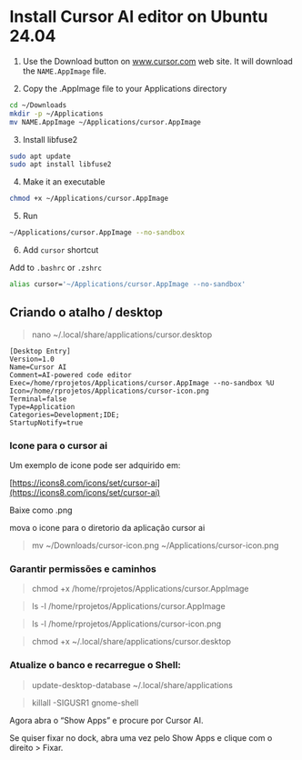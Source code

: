 # Install Cursor AI editor on Ubuntu 24.04 

1. Use the Download button on www.cursor.com web site. It will download the `NAME.AppImage` file.

2. Copy the .AppImage file to your Applications directory

```bash
cd ~/Downloads
mkdir -p ~/Applications
mv NAME.AppImage ~/Applications/cursor.AppImage
```

3. Install libfuse2

```bash
sudo apt update
sudo apt install libfuse2
```

4. Make it an executable

```bash
chmod +x ~/Applications/cursor.AppImage
```

5. Run  

```bash
~/Applications/cursor.AppImage --no-sandbox
```

6. Add `cursor` shortcut

Add to `.bashrc` or `.zshrc`

```bash
alias cursor='~/Applications/cursor.AppImage --no-sandbox'
```

## Criando o atalho / desktop
> nano ~/.local/share/applications/cursor.desktop

```
[Desktop Entry]
Version=1.0
Name=Cursor AI
Comment=AI-powered code editor
Exec=/home/rprojetos/Applications/cursor.AppImage --no-sandbox %U
Icon=/home/rprojetos/Applications/cursor-icon.png
Terminal=false
Type=Application
Categories=Development;IDE;
StartupNotify=true
```

### Icone para o cursor ai
Um exemplo de icone pode ser adquirido em:

[https://icons8.com/icons/set/cursor-ai](https://icons8.com/icons/set/cursor-ai)

Baixe como .png

mova o icone para o diretorio da aplicação cursor ai
> mv ~/Downloads/cursor-icon.png ~/Applications/cursor-icon.png

### Garantir permissões e caminhos
> chmod +x /home/rprojetos/Applications/cursor.AppImage

> ls -l /home/rprojetos/Applications/cursor.AppImage

> ls -l /home/rprojetos/Applications/cursor-icon.png

> chmod +x ~/.local/share/applications/cursor.desktop

### Atualize o banco e recarregue o Shell:
> update-desktop-database ~/.local/share/applications

> killall -SIGUSR1 gnome-shell

Agora abra o “Show Apps” e procure por Cursor AI.

Se quiser fixar no dock, abra uma vez pelo Show Apps e clique com o direito > Fixar.



